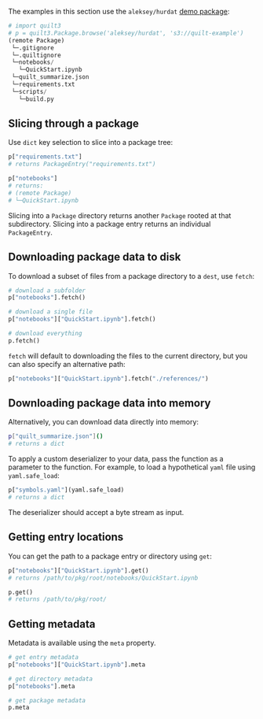 The examples in this section use the `aleksey/hurdat` [demo package](https://open.quiltdata.com/b/quilt-example/tree/aleksey/hurdat/):

```python
# import quilt3
# p = quilt3.Package.browse('aleksey/hurdat', 's3://quilt-example')
(remote Package)
 └─.gitignore
 └─.quiltignore
 └─notebooks/
   └─QuickStart.ipynb
 └─quilt_summarize.json
 └─requirements.txt
 └─scripts/
   └─build.py
```

## Slicing through a package

Use `dict` key selection to slice into a package tree:

```python
p["requirements.txt"]
# returns PackageEntry("requirements.txt")

p["notebooks"]
# returns:
# (remote Package)
# └─QuickStart.ipynb
```

Slicing into a `Package` directory returns another `Package` rooted at that subdirectory. Slicing into a package entry returns an individual `PackageEntry`.

## Downloading package data to disk

To download a subset of files from a package directory to a `dest`, use `fetch`:

```python
# download a subfolder
p["notebooks"].fetch()

# download a single file
p["notebooks"]["QuickStart.ipynb"].fetch()

# download everything
p.fetch()
```

`fetch` will default to downloading the files to the current directory, but you can also specify an alternative path:

```python
p["notebooks"]["QuickStart.ipynb"].fetch("./references/")
```

## Downloading package data into memory

Alternatively, you can download data directly into memory:

```bash
p["quilt_summarize.json"]()
# returns a dict
```

To apply a custom deserializer to your data, pass the function as a parameter to the function. For example, to load a hypothetical `yaml` file using `yaml.safe_load`:

```python
p["symbols.yaml"](yaml.safe_load)
# returns a dict
```

The deserializer should accept a byte stream as input.

## Getting entry locations

You can get the path to a package entry or directory using `get`:

```python
p["notebooks"]["QuickStart.ipynb"].get()
# returns /path/to/pkg/root/notebooks/QuickStart.ipynb

p.get()
# returns /path/to/pkg/root/
```

## Getting metadata

Metadata is available using the `meta` property.

```python
# get entry metadata
p["notebooks"]["QuickStart.ipynb"].meta

# get directory metadata
p["notebooks"].meta

# get package metadata
p.meta
```
